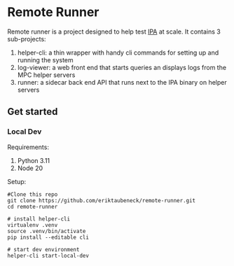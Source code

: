 # Remote Runner

Remote runner is a project designed to help test [IPA](https://github.com/private-attribution/ipa) at scale. It contains 3 sub-projects:

1. helper-cli: a thin wrapper with handy cli commands for setting up and running the system
2. log-viewer: a web front end that starts queries an displays logs from the MPC helper servers
3. runner: a sidecar back end API that runs next to the IPA binary on helper servers

## Get started

### Local Dev

Requirements:
1. Python 3.11
2. Node 20



Setup:

```
#Clone this repo
git clone https://github.com/eriktaubeneck/remote-runner.git
cd remote-runner

# install helper-cli
virtualenv .venv
source .venv/bin/activate
pip install --editable cli

# start dev environment
helper-cli start-local-dev
```
